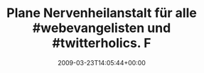 ---
retweeted: false
source: <a href="http://twitter.com" rel="nofollow">Twitter Web Client</a>
entities:
  hashtags:
  - text: webevangelisten
    indices:
    - '33'
    - '49'
  - text: twitterholics
    indices:
    - '54'
    - '68'
  - text: rp09
    indices:
    - '110'
    - '115'
  - text: nextbigthing
    indices:
    - '126'
    - '139'
  symbols: []
  user_mentions: []
  urls: []
display_text_range:
- '0'
- '140'
favorite_count: '0'
id_str: '1375589961'
truncated: false
retweet_count: '0'
id: '1375589961'
created_at: Mon Mar 23 14:05:44 +0000 2009
favorited: false
full_text: 'Plane Nervenheilanstalt für alle #webevangelisten und #twitterholics.
  Fertigstellung hoffentlich noch vor der #rp09. Wird das #nextbigthing.'
lang: de
tags:
- webevangelisten
- twitterholics
- rp09
- nextbigthing
- pesos/twitter
date: '2009-03-23T14:05:44+00:00'
src: https://twitter.com/bascht/status/1375589961
original_url: https://twitter.com/bascht/status/1375589961
type: twitter_tweet
text: 'Plane Nervenheilanstalt für alle #webevangelisten und #twitterholics. Fertigstellung
  hoffentlich noch vor der #rp09. Wird das #nextbigthing.'
title: 'Plane Nervenheilanstalt für alle #webevangelisten und #twitterholics. F'

---